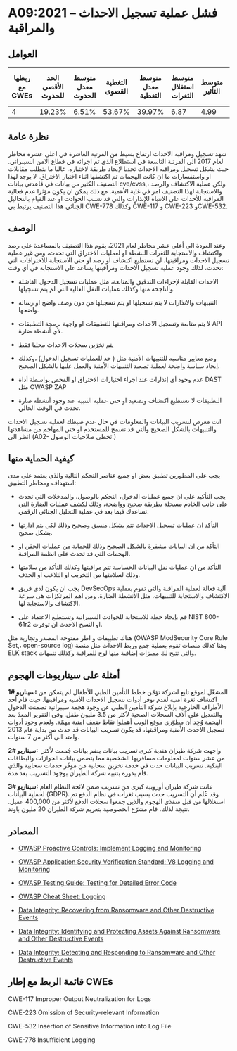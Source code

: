 # A09:2021 – فشل عملية تسجيل الاحداث والمراقبة 

## العوامل

| ربطها مع CWEs | الحد الأقصى للحدوث | متوسط معدل الحدوث | التغطية القصوى | متوسط معدل التغطية | متوسط استغلال الثغرات | متوسط التأثير | إجمالي التكرار | إجمالي نقاط الضعف CVEs |
|---------------|--------------------|-------------------|----------------|--------------------|-----------------------|---------------|----------------|------------------------|
| 4             | 19.23%             | 6.51%             | 53.67%         | 39.97%             | 6.87                  | 4.99          | 53,615         | 242                    |



## نظرة عامة

شهد تسجيل ومراقبه الاحداث ارتفاع بسيط من المرتبة العاشرة في اعلى عشره مخاطر لعام 2017 الى المرتبة التاسعة في استطلاع الذي تم اجرائه في قطاع الامن السيبراني. حيث يشكل تسجيل ومراقبه الاحداث تحديا لإيجاد طريقة لاختباره، غالبا ما يتطلب ‏مقابلات او واستفسارات ما ان كانت الهجمات تم اكتشفها اثناء اختبار الاختراق. لا يوجد لهذا التصنيف الكثير من بيانات في قاعدتي بيانات cve/cvss,، ولكن عملية الاكتشاف والرصد والاستجابة لهذا التصنيف امر في غاية الأهمية. مع ذلك يمكن ان يكون مؤثرا عدم فعالية المراقبة للأحداث على الانتباه للإنذارات والتي قد تسبب الحوادث او عند القيام بالتحاليل الجنائي 
هذا التصنيف يرتبط بي CWE-778  وكذلك CWE-117  و CWE-223 وCWE-532. 


## الوصف 

وعند العودة الى أعلى عشر مخاطر لعام 2021، يقوم هذا التصنيف بالمساعدة على رصد واكتشاف والاستجابة للثغرات النشطة او لعمليات الاختراق التي تحدث، ومن غير عملية تسجيل الاحداث ومراقبتها، لن تستطيع اكتشاف او رصد او حتى الاستجابة للاختراقات التي تحدث، لذلك وجود عملية تسجيل الاحداث ومراقبتها يساعد على الاستجابة في أي وقت:

-   الاحداث القابلة لإجراءات التدقيق والمتابعة، مثل عمليات تسجيل الدخول الفاشلة والناجحة منها وكذلك عمليات النقل العالية التي لم يتم تسجيلها.

-   التنبيهات والانذارات لا يتم تسجيلها او يتم تسجيلها من دون وصف واضح او رساله واضحها.

-   لا يتم متابعة وتسجيل الاحداث ومراقبتها للتطبيقات او واجهة برمجة التطبيقات API لأي أنشطة ضارة.

-   يتم تخزين سجلات الاحداث محليا فقط 

-   وضع معايير مناسبه للتنبيهات الأمنية مثل ( حد للعمليات تسجيل الدخول) ،وكذلك إيجاد سياسة واضحة لعملية تصعيد التنبيهات الأمنية والعمل عليها بالشكل الصحيح.

-   عدم وجود أي إنذارات عند اجراء اختيارات الاختراق او الفحص بواسطة أداة DAST مثل OWASP ZAP 

-   التطبيقات لا تستطيع اكتشاف وتصعيد او حتى عملية التنبيه عند وجود أنشطة ضارة تحدث في الوقت الحالي.

انت معرض لتسريب البيانات والمعلومات في حال عدم ضبطك لعملية تسجيل الاحداث والتنبيهات بالشكل الصحيح والتي قد تسمح للمستخدم  او حتى المهاجم من مشاهدتها انظر الى (A02- تخطي صلاحيات الوصول.)

## كيفية الحماية منها 

يجب على المطورين تطبيق بعض  او جميع عناصر التحكم التالية والذي يعتمد على مدى استهداف ومخاطر التطبيق:

-   يجب التأكيد على ان جميع عمليات الدخول، التحكم بالوصول، والمدخلات التي تحدث على جانب الخادم مسجلة بطريقة صحيح وواضحة، وذلك لكشف عمليات الضارة التي تساعدك فيما بعد في عملية التحليل الجنائي الرقمي.

-   التأكد ان عمليات تسجيل الاحداث تتم بشكل منسق وصحيح وذلك لكي يتم ادارتها بشكل صحيح.

-   التأكد من ان البيانات مشفرة بالشكل الصحيح وذلك للحماية من عمليات الحقن او الهجمات التي قد تحدث على انظمة المراقبة.

-   التأكد من ان عمليات نقل البيانات الحساسة تتم مراقبتها وكذلك التأكد من سلامتها وذلك لسلامتها من التخريب او التلاعب او الحذف.

-   يجب ان يكون لدى فريق DevSecOps آلية فعالة لعملية المراقبة والتي تقوم بعملية الاكتشاف والاستجابة للتنبيهات، مثل الأنشطة الضارة. ومن اهم المرتكزات هي سرعة الاكتشاف والاستجابة لها.

-   قم بإيجاد خطة للاستجابة للحوادث السيبرانية وتستطيع الاعتماد على NIST 800-61r2 او النسخ الاحدث ان توفرت.

هناك تطبيقات و اطر  مفتوحة المصدر وتجارية مثل (OWASP ModSecurity Core Rule Set,، open-source log) وهنا كذلك منصات تقوم بعملية جمع وربط الاحداث مثل منصة ELK stack والتي تتيح لك مميزات إضافية منها لوح للمراقبة وكذلك تنبيهات.

##  أمثلة على سيناريوهات الهجوم

**سيناريو #1:** ‎المشغّل لموقع تابع لشركة تؤمّن خطط التأمين الطبي للأطفال لم يتمكن من اكتشاف ثغرة امنية لعدم توفر أدوات تسجيل الاحداث الأمنية ومراقبتها. حيث قام أحد الأطراف الخارجية بإبلاغ شركة التأمين الطبي عن وجود هجمة سيبرانية تضمنت الدخول والتعديل على آلاف السجلات الصحية لأكثر من 3.5 مليون طفل. وفي التقرير المعدّ بعد الهجمة وُجِد أن مطوّري موقع الويب أهملوا نقاط ضعف امنية مهمّة. ولعدم وجود أدوات تسجيل الاحدث الأمنية ومراقبتها، قد يكون تسريب البيانات قد حدث من بداية عام 2013 وامتد الى أكثر من 7 سنوات.

**سيناريو #2:** ‎ واجهت شركة طيران هندية كبرى تسريب بيانات يضم بيانات جُمعت لأكثر من عشر سنوات لمعلومات مسافريها الشخصية مما يتضمن بيانات الجوازات والبطاقات البنكية. تسريب البيانات حدث في خدمة تخزين سحابية من موفّر خدمات سحابية والذي قام بدوره بتنبيه شركة الطيران بوجود التسريب بعد مدة.

**سيناريو #3:** ‎عانت شركة طيران أوروبية كبرى من تسريب ضمن لائحة النظام العام لحماية البيانات (GDPR). وقد عُلم أن التسريب حدث بسبب ثغرات في نظام الدفع تم استغلالها من قبل منفذي الهجوم والذين جمعوا سجلات الدفع لأكثر من 400,000 عميل. نتيجة لذلك، قام مشرّع الخصوصية بتغريم شركة الطيران 20  مليون باوند.

## المصادر

-   [OWASP Proactive Controls: Implement Logging and
    Monitoring](https://owasp.org/www-project-proactive-controls/v3/en/c9-security-logging.html)

-   [OWASP Application Security Verification Standard: V8 Logging and
    Monitoring](https://owasp.org/www-project-application-security-verification-standard)

-   [OWASP Testing Guide: Testing for Detailed Error
    Code](https://owasp.org/www-project-web-security-testing-guide/latest/4-Web_Application_Security_Testing/08-Testing_for_Error_Handling/01-Testing_for_Error_Code)

-   [OWASP Cheat Sheet:
    Logging](https://cheatsheetseries.owasp.org/cheatsheets/Logging_Cheat_Sheet.html)

-   [Data Integrity: Recovering from Ransomware and Other Destructive
    Events](https://csrc.nist.gov/publications/detail/sp/1800-11/final)

-   [Data Integrity: Identifying and Protecting Assets Against
    Ransomware and Other Destructive
    Events](https://csrc.nist.gov/publications/detail/sp/1800-25/final)

-   [Data Integrity: Detecting and Responding to Ransomware and Other
    Destructive
    Events](https://csrc.nist.gov/publications/detail/sp/1800-26/final)

## قائمة الربط مع إطار CWEs

CWE-117 Improper Output Neutralization for Logs

CWE-223 Omission of Security-relevant Information

CWE-532 Insertion of Sensitive Information into Log File

CWE-778 Insufficient Logging
